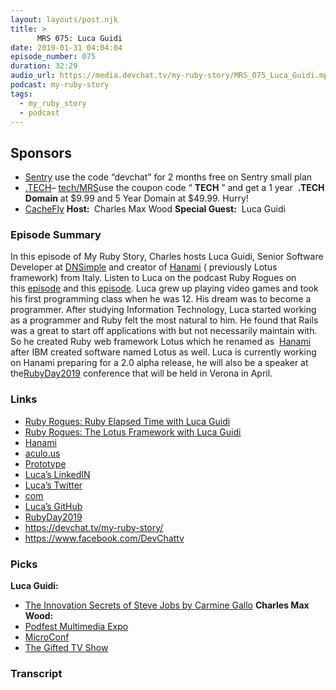 ```yaml
---
layout: layouts/post.njk
title: >
      MRS 075: Luca Guidi
date: 2019-01-31 04:04:04
episode_number: 075
duration: 32:29
audio_url: https://media.devchat.tv/my-ruby-story/MRS_075_Luca_Guidi.mp3
podcast: my-ruby-story
tags: 
  - my_ruby_story
  - podcast
---
```


## **Sponsors**

- [Sentry](http://sentry.io/) use the code “devchat” for 2 months free on Sentry small plan
- [.TECH](https://get.tech/)–&nbsp;[tech/MRS](https://get.tech/?&coupon=MRS.TECH&utm_source=Influencer&utm_medium=Podcast&utm_campaign=MyRubyStory)use the coupon code “ **TECH** ”&nbsp;and get a 1 year&nbsp; **.TECH Domain** at $9.99 and 5 Year Domain at $49.99. Hurry!
- [CacheFly](https://www.cachefly.com/)
**Host:&nbsp;** Charles Max Wood **Special Guest:** &nbsp;Luca Guidi
### **Episode Summary**
In this episode of My Ruby Story, Charles hosts Luca Guidi, Senior Software Developer at [DNSimple](https://dnsimple.com/) and creator of [Hanami](http://hanamirb.org/) ( previously Lotus framework) from Italy. Listen to Luca on the podcast Ruby Rogues on this&nbsp;[episode](https://devchat.tv/ruby-rogues/rr-361-ruby-elapsed-time-with-luca-guidi/) and this [episode](https://devchat.tv/ruby-rogues/228-the-lotus-framework-with-luca-guidi/). Luca grew up playing video games and took his first programming class when he was 12. His dream was to become a programmer. After studying Information Technology, Luca started working as a programmer and Ruby felt the most natural to him. He found that Rails was a great to start off applications with but not necessarily maintain with. So he created Ruby web framework Lotus which he renamed as &nbsp;[Hanami](http://hanamirb.org/) after IBM created software named Lotus as well. Luca is currently working on Hanami preparing for a 2.0 alpha release, he will also be a speaker at the[RubyDay2019](https://2019.rubyday.it/) conference that will be held in Verona in April.
### **Links**

- <u><a href="https://devchat.tv/ruby-rogues/rr-361-ruby-elapsed-time-with-luca-guidi/">Ruby Rogues: Ruby Elapsed Time with Luca Guidi</a></u>
- <u><a href="https://devchat.tv/ruby-rogues/228-the-lotus-framework-with-luca-guidi/">Ruby Rogues: The Lotus Framework with Luca Guidi</a></u>
- [Hanami](http://hanamirb.org/)
- [aculo.us](https://script.aculo.us/)
- [Prototype](http://prototypejs.org/)
- <u>Luca’s LinkedIN</u>
- <u><a href="https://twitter.com/jodosha">Luca’s Twitter</a></u>
- <u><a href="https://lucaguidi.com/">com</a></u>
- <u><a href="https://github.com/jodosha">Luca’s GitHub</a></u>
- [RubyDay2019](https://2019.rubyday.it/)
- <u><a href="https://devchat.tv/my-ruby-story/">https://devchat.tv/my-ruby-story/</a></u>
- <u><a href="https://www.facebook.com/DevChattv">https://www.facebook.com/DevChattv</a></u>

### **Picks**
 **Luca Guidi:**
- <u><a href="https://www.amazon.com/Innovation-Secrets-Steve-Jobs-Breakthrough/dp/007174875X">The Innovation Secrets of Steve Jobs by Carmine Gallo</a></u>
**Charles Max Wood:**
- <u><a href="https://podfestexpo.com/">Podfest Multimedia Expo</a></u>
- <u><a href="https://www.microconf.com/">MicroConf</a></u>
- <u><a href="https://www.microconf.com/">The Gifted TV Show</a></u>
&nbsp; &nbsp;

### Transcript


